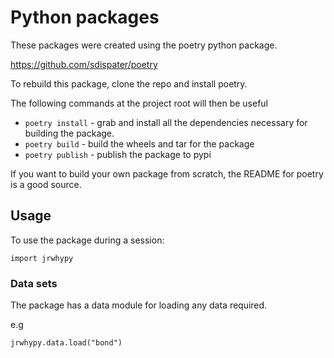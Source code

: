 # Python packages

These packages were created using the poetry python package.

https://github.com/sdispater/poetry

To rebuild this package, clone the repo and install poetry.

The following commands at the project root will then be useful

* `poetry install` - grab and install all the dependencies necessary for building the package.
* `poetry build` - build the wheels and tar for the package
* `poetry publish` - publish the package to pypi

If you want to build your own package from scratch, the README for poetry is a good source.

## Usage

To use the package during a session:

`import jrwhypy`

### Data sets

The package has a data module for loading any data required.

e.g

`jrwhypy.data.load("bond")`
